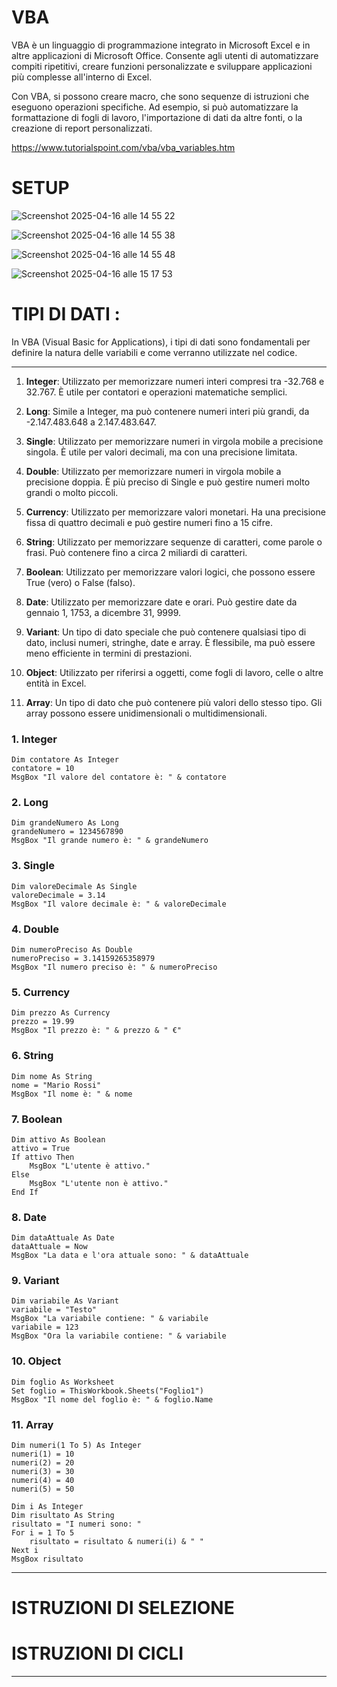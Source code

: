 # VBA 


VBA è un linguaggio di programmazione integrato in Microsoft Excel e in altre applicazioni di Microsoft Office. 
Consente agli utenti di automatizzare compiti ripetitivi, creare funzioni personalizzate e sviluppare applicazioni più complesse all'interno di Excel.

Con VBA, si possono creare macro, che sono sequenze di istruzioni che eseguono operazioni specifiche. 
Ad esempio, si può automatizzare la formattazione di fogli di lavoro, l'importazione di dati da altre fonti, o la creazione di report personalizzati. 


https://www.tutorialspoint.com/vba/vba_variables.htm

# SETUP 

![Screenshot 2025-04-16 alle 14 55 22](https://github.com/user-attachments/assets/c181a2f9-77f2-4da5-b071-649cc9e74a32)


![Screenshot 2025-04-16 alle 14 55 38](https://github.com/user-attachments/assets/97a9843c-3e5a-4b43-bb20-be1f39e7cf0d)


![Screenshot 2025-04-16 alle 14 55 48](https://github.com/user-attachments/assets/047f17e8-2779-4e05-833b-b509950b79ff)


![Screenshot 2025-04-16 alle 15 17 53](https://github.com/user-attachments/assets/811e4af9-44fa-496b-8d97-1bcf2659bad4)




# TIPI DI DATI :


In VBA (Visual Basic for Applications), i tipi di dati sono fondamentali per definire la natura delle variabili e come verranno utilizzate nel codice. 


_______________________


1. **Integer**: Utilizzato per memorizzare numeri interi compresi tra -32.768 e 32.767. È utile per contatori e operazioni matematiche semplici.

2. **Long**: Simile a Integer, ma può contenere numeri interi più grandi, da -2.147.483.648 a 2.147.483.647.

3. **Single**: Utilizzato per memorizzare numeri in virgola mobile a precisione singola. È utile per valori decimali, ma con una precisione limitata.

4. **Double**: Utilizzato per memorizzare numeri in virgola mobile a precisione doppia. È più preciso di Single e può gestire numeri molto grandi o molto piccoli.

5. **Currency**: Utilizzato per memorizzare valori monetari. Ha una precisione fissa di quattro decimali e può gestire numeri fino a 15 cifre.

6. **String**: Utilizzato per memorizzare sequenze di caratteri, come parole o frasi. Può contenere fino a circa 2 miliardi di caratteri.

7. **Boolean**: Utilizzato per memorizzare valori logici, che possono essere True (vero) o False (falso).

8. **Date**: Utilizzato per memorizzare date e orari. Può gestire date da gennaio 1, 1753, a dicembre 31, 9999.

9. **Variant**: Un tipo di dato speciale che può contenere qualsiasi tipo di dato, inclusi numeri, stringhe, date e array. È flessibile, ma può essere meno efficiente in termini di prestazioni.

10. **Object**: Utilizzato per riferirsi a oggetti, come fogli di lavoro, celle o altre entità in Excel.

11. **Array**: Un tipo di dato che può contenere più valori dello stesso tipo. Gli array possono essere unidimensionali o multidimensionali.





### 1. **Integer**
```vba
Dim contatore As Integer
contatore = 10
MsgBox "Il valore del contatore è: " & contatore
```

### 2. **Long**
```vba
Dim grandeNumero As Long
grandeNumero = 1234567890
MsgBox "Il grande numero è: " & grandeNumero
```

### 3. **Single**
```vba
Dim valoreDecimale As Single
valoreDecimale = 3.14
MsgBox "Il valore decimale è: " & valoreDecimale
```

### 4. **Double**
```vba
Dim numeroPreciso As Double
numeroPreciso = 3.14159265358979
MsgBox "Il numero preciso è: " & numeroPreciso
```

### 5. **Currency**
```vba
Dim prezzo As Currency
prezzo = 19.99
MsgBox "Il prezzo è: " & prezzo & " €"
```

### 6. **String**
```vba
Dim nome As String
nome = "Mario Rossi"
MsgBox "Il nome è: " & nome
```

### 7. **Boolean**
```vba
Dim attivo As Boolean
attivo = True
If attivo Then
    MsgBox "L'utente è attivo."
Else
    MsgBox "L'utente non è attivo."
End If
```

### 8. **Date**
```vba
Dim dataAttuale As Date
dataAttuale = Now
MsgBox "La data e l'ora attuale sono: " & dataAttuale
```

### 9. **Variant**
```vba
Dim variabile As Variant
variabile = "Testo"
MsgBox "La variabile contiene: " & variabile
variabile = 123
MsgBox "Ora la variabile contiene: " & variabile
```

### 10. **Object**
```vba
Dim foglio As Worksheet
Set foglio = ThisWorkbook.Sheets("Foglio1")
MsgBox "Il nome del foglio è: " & foglio.Name
```

### 11. **Array**
```vba
Dim numeri(1 To 5) As Integer
numeri(1) = 10
numeri(2) = 20
numeri(3) = 30
numeri(4) = 40
numeri(5) = 50

Dim i As Integer
Dim risultato As String
risultato = "I numeri sono: "
For i = 1 To 5
    risultato = risultato & numeri(i) & " "
Next i
MsgBox risultato
```





_______________________




# ISTRUZIONI DI SELEZIONE








# ISTRUZIONI DI CICLI 


_______




